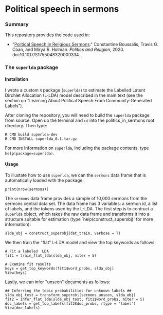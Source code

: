 # Political speech in sermons

### Summary

This repository provides the code used in:

* "[Political Speech in Religious Sermons](https://www.cambridge.org/core/journals/politics-and-religion/article/political-speech-in-religious-sermons/53583EA3BD5F4223B5E31AA279698563)." Constantine Boussalis, Travis G. Coan, and Mirya R. Holman. *Politics and Religion*, 2020. doi:10.1017/S1755048320000334.


### The `superlda` package

#### Installation

I wrote a custom `R` package (`superlda`) to estimate the Labelled Latent Dirchlet Allocation (L-LDA) model described in the main text (see the section on "Learning About Political Speech From Community-Generated Labels").

After cloning the repository, you will need to build the `superlda` package from source. Open up the terminal and `cd` into the politics_in_sermons root directory. Then type:

```console
R CMD build superlda-dev
R CMD INSTALL superlda_0.1.tar.gz
```

For more information on `superlda`, including the package contents, type `help(package=superlda)`.

#### Usage

To illustate how to use `superlda`, we can the `sermons` data frame that is automatically loaded
with the package.

```{r}
print(nrow(sermons))
```

The `sermons` data frame provides a sample of 10,000 sermons from the sermons central data set. The data frame has 3 variables: a sermon id, a list of labels, and the tokens used by the L-LDA. The first step is to contruct a `superlda` object, which takes the raw data frame and transforms it into a structure suitable for estimation (type `help(construct_superobj)' for more information):

```{r}
slda_obj = construct_superobj(dat_train, verbose = T)
```

We then train the "flat" L-LDA model and view the top keywords as follows:

```{r}
# Fit a labeled  LDA
fit1 = train_flat_lda(slda_obj, niter = 5)

# Examine fit results
keys = get_top_keywords(fit1$word_probs, slda_obj)
View(keys)
```

Lastly, we can infer "unseen" documents as follows:

```{r}
## Inferring the topic probabilities for unknown labels ##
slda_obj_test = transform_superobj(sermons_unseen, slda_obj)
fit2 = infer_flat_lda(slda_obj_test, fit1$word_probs, niter = 5)
doc_labels = get_top_labels(fit2$doc_probs, rtype = 'label')
View(doc_labels)
```


